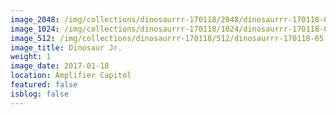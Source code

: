 ```yaml
---
image_2048: /img/collections/dinosaurrr-170118/2048/dinosaurrr-170118-05.jpg
image_1024: /img/collections/dinosaurrr-170118/1024/dinosaurrr-170118-05.jpg
image_512: /img/collections/dinosaurrr-170118/512/dinosaurrr-170118-05.jpg
image_title: Dinosaur Jr.
weight: 1
image_date: 2017-01-18
location: Amplifier Capitol
featured: false
isblog: false
---
```

